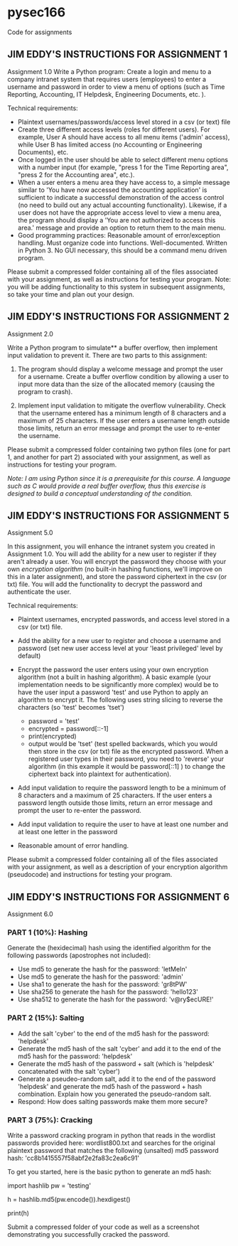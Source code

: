 # pysec166
Code for assignments
## JIM EDDY'S INSTRUCTIONS FOR ASSIGNMENT 1
Assignment 1.0
Write a Python program: Create a login and menu to a company intranet system that requires users (employees) to enter a username and password in order to view a menu of options (such as Time Reporting, Accounting, IT Helpdesk, Engineering Documents, etc. ). 

Technical requirements:

- Plaintext usernames/passwords/access level stored in a csv (or text) file
- Create three different access levels (roles for different users). For example, User A should have access to all menu items ('admin' access), while User B has limited access (no Accounting or Engineering Documents), etc. 
- Once logged in the user should be able to select different menu options with a number input (for example, "press 1 for the Time Reporting area", "press 2 for the Accounting area", etc.).
- When a user enters a menu area they have access to, a simple message similar to 'You have now accessed the accounting application' is sufficient to indicate a successful demonstration of the access control (no need to build out any actual accounting functionality). Likewise, if a user does not have the appropriate access level to view a menu area, the program should display a 'You are not authorized to access this area.' message and provide an option to return them to the main menu.
- Good programming practices: Reasonable amount of error/exception handling. Must organize code into functions. Well-documented. Written in Python 3. No GUI necessary, this should be a command menu driven program.

Please submit a compressed folder containing all of the files associated with your assignment, as well as instructions for testing your program. Note: you will be adding functionality to this system in subsequent assignments, so take your time and plan out your design.

## JIM EDDY'S INSTRUCTIONS FOR ASSIGNMENT 2
Assignment 2.0

Write a Python program to simulate** a buffer overflow, then implement input validation to prevent it. There are two parts to this assignment:

1. The program should display a welcome message and prompt the user for a username. Create a buffer overflow condition by allowing a user to input more data than the size of the allocated memory (causing the program to crash). 

2. Implement input validation to mitigate the overflow vulnerability. Check that the username entered has a minimum length of 8 characters and a maximum of 25 characters. If the user enters a username length outside those limits, return an error message and prompt the user to re-enter the username. 

Please submit a compressed folder containing two python files (one for part 1, and another for part 2) associated with your assignment, as well as instructions for testing your program.

*Note: I am using Python since it is a prerequisite for this course. A language such as C would provide a real buffer overflow, thus this exercise is designed to build a conceptual understanding of the condition.*

## JIM EDDY'S INSTRUCTIONS FOR ASSIGNMENT 5

Assignment 5.0

In this assignment, you will enhance the intranet system you created in Assignment 1.0. You will add the ability for a new user to register if they aren't already a user. You will encrypt the password they choose with your own *encryption algorithm* (no built-in hashing functions, we'll improve on this in a later assignment), and store the password ciphertext in the csv (or txt) file. You will add the functionality to decrypt the password and authenticate the user.

Technical requirements:

- Plaintext usernames, encrypted passwords, and access level stored in a csv (or txt) file.
- Add the ability for a new user to register and choose a username and password (set new user access level at your 'least privileged' level by default)
- Encrypt the password the user enters using your own encryption algorithm (not a built in hashing algorithm). A basic example (your implementation needs to be significantly more complex) would be to have the user input a password 'test' and use Python to apply an algorithm to encrypt it. The following uses string slicing to reverse the characters (so 'test' becomes 'tset')

	- password = 'test'
	- encrypted = password[::-1]
	- print(encrypted)
	- output would be 'tset' (test spelled backwards, which you would then store in the csv (or txt) file as the encrypted password. When a registered user types in their password, you need to 'reverse' your algorithm (in this example it would be password[::1] ) to change the ciphertext back into plaintext for authentication).

- Add input validation to require the password length to be a minimum of 8 characters and a maximum of 25 characters. If the user enters a password length outside those limits, return an error message and prompt the user to re-enter the password. 
- Add input validation to require the user to have at least one number and at least one letter in the password
- Reasonable amount of error handling.

Please submit a compressed folder containing all of the files associated with your assignment, as well as a description of your encryption algorithm (pseudocode) and instructions for testing your program.

## JIM EDDY'S INSTRUCTIONS FOR ASSIGNMENT 6

Assignment 6.0

### PART 1 (10%): Hashing

Generate the (hexidecimal) hash using the identified algorithm for the following passwords (apostrophes not included):

- Use md5 to generate the hash for the password: 'letMeIn'
- Use md5 to generate the hash for the password: 'admin'
- Use sha1 to generate the hash for the password: 'gr8tPW'
- Use sha256 to generate the hash for the password: 'hello123'
- Use sha512 to generate the hash for the password: 'v@ry$ecURE!'

### PART 2 (15%): Salting

- Add the salt 'cyber' to the end of the md5 hash for the password: 'helpdesk'
- Generate the md5 hash of the salt 'cyber' and add it to the end of the md5 hash for the password: 'helpdesk'
- Generate the md5 hash of the password + salt (which is 'helpdesk' concatenated with the salt 'cyber')
- Generate a pseudeo-random salt, add it to the end of the password 'helpdesk' and generate the md5 hash of the password + hash combination. Explain how you generated the pseudo-random salt.
- Respond: How does salting passwords make them more secure?

### PART 3 (75%): Cracking

Write a password cracking program in python that reads in the wordlist passwords provided here: wordlist800.txt
 and searches for the original plaintext password that matches the following (unsalted) md5 password hash: 'cc8b1415557f58abf2e2fa83c2ea6c91'

To get you started, here is the basic python to generate an md5 hash:

import hashlib
pw = 'testing'

h = hashlib.md5(pw.encode()).hexdigest()

print(h)


Submit a compressed folder of your code as well as a screenshot demonstrating you successfully cracked the password. 

